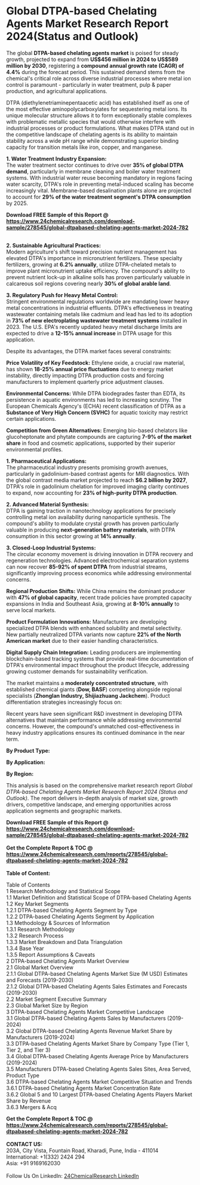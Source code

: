 <h1>Global DTPA-based Chelating Agents Market Research Report 2024(Status and Outlook)</h1><p>The global <strong>DTPA-based chelating agents market</strong> is poised for steady growth, projected to expand from <strong>US$456 million in 2024 to US$589 million by 2030</strong>, registering a <strong>compound annual growth rate (CAGR) of 4.4%</strong> during the forecast period. This sustained demand stems from the chemical's critical role across diverse industrial processes where metal ion control is paramount - particularly in water treatment, pulp &amp; paper production, and agricultural applications.</p><p>DTPA (diethylenetriaminepentaacetic acid) has established itself as one of the most effective aminopolycarboxylates for sequestering metal ions. Its unique molecular structure allows it to form exceptionally stable complexes with problematic metallic species that would otherwise interfere with industrial processes or product formulations. What makes DTPA stand out in the competitive landscape of chelating agents is its ability to maintain stability across a wide pH range while demonstrating superior binding capacity for transition metals like iron, copper, and manganese.</p><p><strong>1. Water Treatment Industry Expansion:</strong><br>
The water treatment sector continues to drive over <strong>35% of global DTPA demand</strong>, particularly in membrane cleaning and boiler water treatment systems. With industrial water reuse becoming mandatory in regions facing water scarcity, DTPA's role in preventing metal-induced scaling has become increasingly vital. Membrane-based desalination plants alone are projected to account for <strong>29% of the water treatment segment's DTPA consumption</strong> by 2025.</p><div><b>Download FREE Sample of this Report @ 
            <a href="https://www.24chemicalresearch.com/download-sample/278545/global-dtpabased-chelating-agents-market-2024-782">
            https://www.24chemicalresearch.com/download-sample/278545/global-dtpabased-chelating-agents-market-2024-782</a></b></div><br><p><strong>2. Sustainable Agricultural Practices:</strong><br>
Modern agriculture's shift toward precision nutrient management has elevated DTPA's importance in micronutrient fertilizers. These specialty fertilizers, growing at <strong>6.2% annually</strong>, utilize DTPA-chelated metals to improve plant micronutrient uptake efficiency. The compound's ability to prevent nutrient lock-up in alkaline soils has proven particularly valuable in calcareous soil regions covering nearly <strong>30% of global arable land</strong>.</p><p><strong>3. Regulatory Push for Heavy Metal Control:</strong><br>
Stringent environmental regulations worldwide are mandating lower heavy metal concentrations in industrial effluents. DTPA's effectiveness in treating wastewater containing metals like cadmium and lead has led to its adoption in <strong>73% of new electroplating wastewater treatment systems</strong> installed in 2023. The U.S. EPA's recently updated heavy metal discharge limits are expected to drive a <strong>12-15% annual increase</strong> in DTPA usage for this application.</p><p>Despite its advantages, the DTPA market faces several constraints:</p><p><strong>Price Volatility of Key Feedstock:</strong> Ethylene oxide, a crucial raw material, has shown <strong>18-25% annual price fluctuations</strong> due to energy market instability, directly impacting DTPA production costs and forcing manufacturers to implement quarterly price adjustment clauses.</p><p><strong>Environmental Concerns:</strong> While DTPA biodegrades faster than EDTA, its persistence in aquatic environments has led to increasing scrutiny. The European Chemicals Agency's (ECHA) recent classification of DTPA as a <strong>Substance of Very High Concern (SVHC)</strong> for aquatic toxicity may restrict certain applications.</p><p><strong>Competition from Green Alternatives:</strong> Emerging bio-based chelators like glucoheptonate and phytate compounds are capturing <strong>7-9% of the market share</strong> in food and cosmetic applications, supported by their superior environmental profiles.</p><p><strong>1. Pharmaceutical Applications:</strong><br>
The pharmaceutical industry presents promising growth avenues, particularly in gadolinium-based contrast agents for MRI diagnostics. With the global contrast media market projected to reach <strong>$6.2 billion by 2027</strong>, DTPA's role in gadolinium chelation for improved imaging clarity continues to expand, now accounting for <strong>23% of high-purity DTPA production</strong>.</p><p><strong>2. Advanced Material Synthesis:</strong><br>
DTPA is gaining traction in nanotechnology applications for precisely controlling metal ion availability during nanoparticle synthesis. The compound's ability to modulate crystal growth has proven particularly valuable in producing <strong>next-generation battery materials</strong>, with DTPA consumption in this sector growing at <strong>14% annually</strong>.</p><p><strong>3. Closed-Loop Industrial Systems:</strong><br>
The circular economy movement is driving innovation in DTPA recovery and regeneration technologies. Advanced electrochemical separation systems can now recover <strong>85-92% of spent DTPA</strong> from industrial streams, significantly improving process economics while addressing environmental concerns.</p><p><strong>Regional Production Shifts:</strong> While China remains the dominant producer with <strong>47% of global capacity</strong>, recent trade policies have prompted capacity expansions in India and Southeast Asia, growing at <strong>8-10% annually</strong> to serve local markets.</p><p><strong>Product Formulation Innovations:</strong> Manufacturers are developing specialized DTPA blends with enhanced solubility and metal selectivity. New partially neutralized DTPA variants now capture <strong>22% of the North American market</strong> due to their easier handling characteristics.</p><p><strong>Digital Supply Chain Integration:</strong> Leading producers are implementing blockchain-based tracking systems that provide real-time documentation of DTPA's environmental impact throughout the product lifecycle, addressing growing customer demands for sustainability verification.</p><p>The market maintains a <strong>moderately concentrated structure</strong>, with established chemical giants (<strong>Dow, BASF</strong>) competing alongside regional specialists (<strong>Zhonglan Industry, Shijiazhuang Jackchem</strong>). Product differentiation strategies increasingly focus on:</p><p>Recent years have seen significant R&amp;D investment in developing DTPA alternatives that maintain performance while addressing environmental concerns. However, the compound's unmatched cost-effectiveness in heavy industry applications ensures its continued dominance in the near term.</p><p><strong>By Product Type:</strong></p><p><strong>By Application:</strong></p><p><strong>By Region:</strong></p><p>This analysis is based on the comprehensive market research report <em>Global DTPA-based Chelating Agents Market Research Report 2024 (Status and Outlook)</em>. The report delivers in-depth analysis of market size, growth drivers, competitive landscape, and emerging opportunities across application segments and geographic markets.</p><div><b>Download FREE Sample of this Report @ 
            <a href="https://www.24chemicalresearch.com/download-sample/278545/global-dtpabased-chelating-agents-market-2024-782">
            https://www.24chemicalresearch.com/download-sample/278545/global-dtpabased-chelating-agents-market-2024-782</a></b></div><br><div><b>Get the Complete Report & TOC @ 
            <a href="https://www.24chemicalresearch.com/reports/278545/global-dtpabased-chelating-agents-market-2024-782">
            https://www.24chemicalresearch.com/reports/278545/global-dtpabased-chelating-agents-market-2024-782</a></b></div><br>
            <b>Table of Content:</b><p>Table of Contents<br />
1 Research Methodology and Statistical Scope<br />
1.1 Market Definition and Statistical Scope of DTPA-based Chelating Agents<br />
1.2 Key Market Segments<br />
1.2.1 DTPA-based Chelating Agents Segment by Type<br />
1.2.2 DTPA-based Chelating Agents Segment by Application<br />
1.3 Methodology & Sources of Information<br />
1.3.1 Research Methodology<br />
1.3.2 Research Process<br />
1.3.3 Market Breakdown and Data Triangulation<br />
1.3.4 Base Year<br />
1.3.5 Report Assumptions & Caveats<br />
2 DTPA-based Chelating Agents Market Overview<br />
2.1 Global Market Overview<br />
2.1.1 Global DTPA-based Chelating Agents Market Size (M USD) Estimates and Forecasts (2019-2030)<br />
2.1.2 Global DTPA-based Chelating Agents Sales Estimates and Forecasts (2019-2030)<br />
2.2 Market Segment Executive Summary<br />
2.3 Global Market Size by Region<br />
3 DTPA-based Chelating Agents Market Competitive Landscape<br />
3.1 Global DTPA-based Chelating Agents Sales by Manufacturers (2019-2024)<br />
3.2 Global DTPA-based Chelating Agents Revenue Market Share by Manufacturers (2019-2024)<br />
3.3 DTPA-based Chelating Agents Market Share by Company Type (Tier 1, Tier 2, and Tier 3)<br />
3.4 Global DTPA-based Chelating Agents Average Price by Manufacturers (2019-2024)<br />
3.5 Manufacturers DTPA-based Chelating Agents Sales Sites, Area Served, Product Type<br />
3.6 DTPA-based Chelating Agents Market Competitive Situation and Trends<br />
3.6.1 DTPA-based Chelating Agents Market Concentration Rate<br />
3.6.2 Global 5 and 10 Largest DTPA-based Chelating Agents Players Market Share by Revenue<br />
3.6.3 Mergers & Acq</p><div><b>Get the Complete Report & TOC @ 
            <a href="https://www.24chemicalresearch.com/reports/278545/global-dtpabased-chelating-agents-market-2024-782">
            https://www.24chemicalresearch.com/reports/278545/global-dtpabased-chelating-agents-market-2024-782</a></b></div><br><b>CONTACT US:</b><br>
            203A, City Vista, Fountain Road, Kharadi, Pune, India - 411014<br>
            International: +1(332) 2424 294<br>
            Asia: +91 9169162030 <br><br>
            Follow Us On LinkedIn: <a href="https://www.linkedin.com/company/24chemicalresearch/">24ChemicalResearch LinkedIn</a>